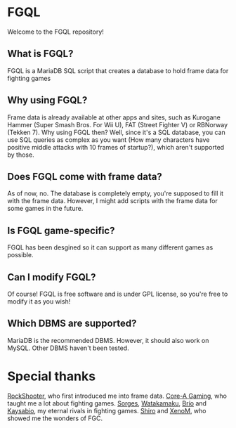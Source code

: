 # FGQL

Welcome to the FGQL repository!

## What is FGQL?

FGQL is a MariaDB SQL script that creates a database to hold frame data for fighting games

## Why using FGQL?

Frame data is already available at other apps and sites, such as Kurogane Hammer (Super Smash Bros. For Wii U), FAT (Street Fighter V) or RBNorway (Tekken 7). Why using FGQL then? Well, since it's a SQL database, you can use SQL queries as complex as you want (How many characters have positive middle attacks with 10 frames of startup?), which aren't supported by those.

## Does FGQL come with frame data?

As of now, no. The database is completely empty, you're supposed to fill it with the frame data. However, I might add scripts with the frame data for some games in the future.

## Is FGQL game-specific?

FGQL has been desgined so it can support as many different games as possible.

## Can I modify FGQL?

Of course! FGQL is free software and is under GPL license, so you're free to modify it as you wish!

## Which DBMS are supported?

MariaDB is the recommended DBMS. However, it should also work on MySQL. Other DBMS haven't been tested.

# Special thanks

[RockShooter](https://twitter.com/RicardoRockShoo), who first introduced me into frame data.
[Core-A Gaming](https://www.youtube.com/channel/UCT7njg__VOy3n-SvXemDHvg), who taught me a lot about fighting games.
[Sorges](https://twitter.com/sorges007), [Watakamaku](https://twitter.com/Watakamaku10), [Brío](https://twitter.com/BrioMc) and [Kaysabio](https://twitter.com/juanlups11), my eternal rivals in fighting games.
[Shiro](https://twitter.com/Masahiro_Shiro) and [XenoM](https://twitter.com/XenoM1315), who showed me the wonders of FGC.
